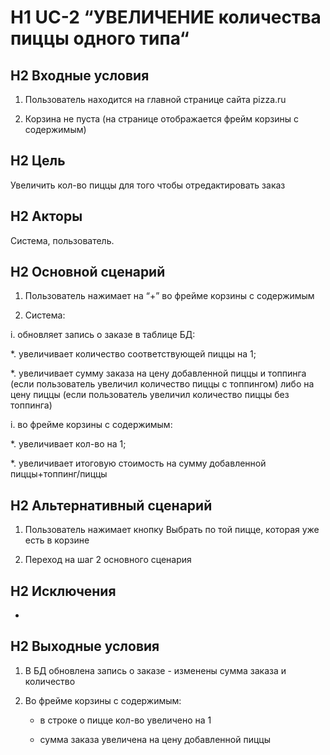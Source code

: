 # H1 UC-2 “УВЕЛИЧЕНИЕ количества пиццы одного типа“

## H2 Входные условия

1. Пользователь находится на главной странице сайта pizza.ru

2. Корзина не пуста (на странице отображается фрейм корзины с содержимым)

## H2 Цель

Увеличить кол-во пиццы для того чтобы отредактировать заказ

## H2 Акторы

Система, пользователь.

## H2 Основной сценарий 

1. Пользователь нажимает на “+” во фрейме корзины с содержимым

2. Система:

 i. обновляет запись о заказе в таблице БД: 

  *. увеличивает количество соответствующей пиццы на 1; 

  *. увеличивает сумму заказа на цену добавленной пиццы и топпинга (если пользователь увеличил количество пиццы с топпингом) либо      на цену пиццы (если пользователь увеличил количество пиццы без топпинга)

 i. во фрейме корзины с содержимым: 

  *. увеличивает кол-во на 1; 

  *. увеличивает итоговую стоимость на сумму добавленной пиццы+топпинг/пиццы

## H2 Альтернативный сценарий

1. Пользователь нажимает кнопку Выбрать по той пицце, которая уже есть в корзине

2. Переход на шаг 2 основного сценария

## H2 Исключения

-

## H2 Выходные условия

1. В БД обновлена запись о заказе - изменены сумма заказа и количество

2. Во фрейме корзины с содержимым:

   * в строке о пицце кол-во увеличено на 1

   * сумма заказа увеличена на цену добавленной пиццы